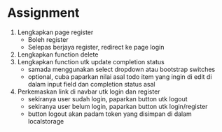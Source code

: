 # Assignment

1) Lengkapkan page register
    - Boleh register
    - Selepas berjaya register, redirect ke page login
2) Lengkapkan function delete
3) Lengkapkan function utk update completion status
    - samada menggunakan select dropdown atau bootstrap switches
    - optional, cuba paparkan nilai asal todo item yang ingin di edit di dalam input field dan completion status asal
4) Perkemaskan link di navbar utk login dan register
    - sekiranya user sudah login, paparkan button utk logout
    - sekiranya user belum login, paparkan button utk login/register
    - button logout akan padam token yang disimpan di dalam localstorage